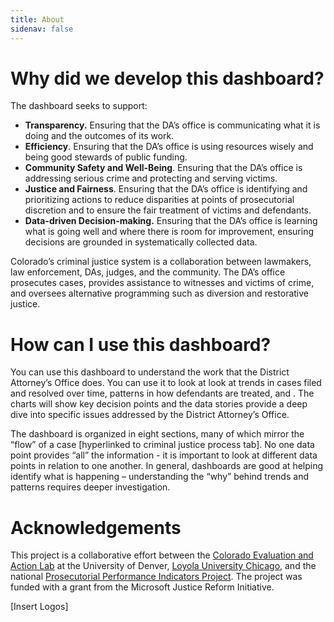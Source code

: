 ```yaml
---
title: About
sidenav: false
---
```

# **Why did we develop this dashboard?**

The dashboard seeks to support:

* **Transparency.** Ensuring that the DA’s office is communicating what it is doing and the outcomes of its work.
* **Efficiency**. Ensuring that the DA’s office is using resources wisely and being good stewards of public funding.
* **Community Safety and Well-Being**. Ensuring that the DA’s office is addressing serious crime and protecting and serving victims.
* **Justice and Fairness**. Ensuring that the DA’s office is identifying and prioritizing actions to reduce disparities at points of prosecutorial discretion and to ensure the fair treatment of victims and defendants.
* **Data-driven Decision-making.** Ensuring that the DA’s office is learning what is going well and where there is room for improvement, ensuring decisions are grounded in systematically collected data.

Colorado’s criminal justice system is a collaboration between lawmakers, law enforcement, DAs, judges, and the community. The DA’s office prosecutes cases, provides assistance to witnesses and victims of crime, and oversees alternative programming such as diversion and restorative justice.

# How can I use this dashboard?

You can use this dashboard to understand the work that the District Attorney’s Office does. You can use it to look at look at trends in cases filed and resolved over time, patterns in how defendants are treated, and . The charts will show key decision points and the data stories provide a deep dive into specific issues addressed by the District Attorney’s Office.  

The dashboard is organized in eight sections, many of which mirror the “flow” of a case \[hyperlinked to criminal justice process tab]. No one data point provides “all” the information - it is important to look at different data points in relation to one another. In general, dashboards are good at helping identify what is happening – understanding the “why” behind trends and patterns requires deeper investigation.

# Acknowledgements

This project is a collaborative effort between the [Colorado Evaluation and Action Lab](https://coloradolab.org/) at the University of Denver, [Loyola University Chicago](https://www.luc.edu/), and the national [Prosecutorial Performance Indicators Project](https://prosecutorialperformanceindicators.org/). The project was funded with a grant from the Microsoft Justice Reform Initiative.

\[Insert Logos]